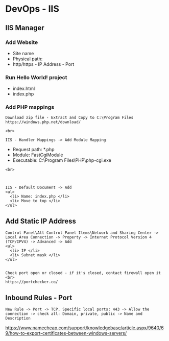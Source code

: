 # DevOps - IIS

## IIS Manager
### Add Website
  <ul>
    <li> Site name </li>
    <li> Physical path: </li>
    <li> http/https - IP Address - Port </li>
  </ul>
  
  
 
### Run Hello World! project
  <ul>
    <li> index.html </li>
    <li> index.php </li>
  </ul>
  
### Add PHP mappings

    Download zip file - Extract and Copy to C:\Program Files
    https://windows.php.net/download/
    
    <br>
    
    IIS - Handler Mappings -> Add Module Mapping
  <ul>
    <li> Request path: *.php </li>
    <li> Module: FastCgiModule </li>
    <li> Executable: C:\Program Files\PHP\php-cgi.exe </li>
  </ul>
    
    <br>
    
    

    IIS - Default Document -> Add
    <ul>
      <li> Name: index.php </li>
      <li> Move to top </li>
    </ul>
    
    
## Add Static IP Address

    Control Panel\All Control Panel Items\Network and Sharing Center -> Local Area Connection -> Property -> Internet Protocol Version 4 (TCP/IPV4) -> Advanced -> Add
    <ul>
      <li> IP </li>
      <li> Subnet mask </li>
    </ul>  
    
    
    Check port open or closed - if it's closed, contact firewall open it <br>
    https://portchecker.co/
## Inbound Rules - Port
    New Rule -> Port -> TCP, Specific local ports: 443 -> Allow the connection -> check all: Domain, private, public -> Name and Description


https://www.namecheap.com/support/knowledgebase/article.aspx/9640/69/how-to-export-certificates-between-windows-servers/
